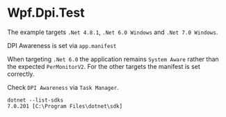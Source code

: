 # Wpf.Dpi.Test

The example targets `.Net 4.8.1`, `.Net 6.0 Windows` and `.Net 7.0 Windows`.

DPI Awareness is set via `app.manifest`

When targeting `.Net 6.0` the application remains `System Aware` rather than the expected `PerMonitorV2`.
For the other targets the manifest is set correctly.

Check `DPI Awareness` via `Task Manager`.

```
dotnet --list-sdks
7.0.201 [C:\Program Files\dotnet\sdk]
```